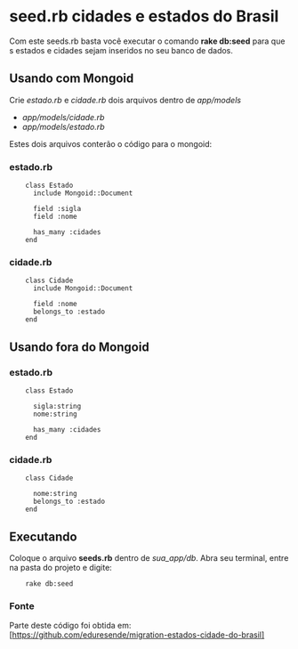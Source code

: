 seed.rb cidades e estados do Brasil
===================================

Com este seeds.rb basta você executar o comando **rake db:seed** para que s estados e cidades sejam inseridos no seu banco de dados.

Usando com Mongoid
------------------
Crie *estado.rb* e *cidade.rb* dois arquivos dentro de *app/models*

+ *app/models/cidade.rb*
+ *app/models/estado.rb*

Estes dois arquivos conterão o código para o mongoid:

### estado.rb
        class Estado
          include Mongoid::Document
  
          field :sigla
          field :nome
  
          has_many :cidades
        end

### cidade.rb
        class Cidade
          include Mongoid::Document

          field :nome
          belongs_to :estado
        end

Usando fora do Mongoid
-----------------------
### estado.rb
        class Estado
  
          sigla:string
          nome:string
  
          has_many :cidades
        end

### cidade.rb
        class Cidade

          nome:string
          belongs_to :estado
        end

Executando
----------
Coloque o arquivo **seeds.rb**  dentro de *sua_app/db*.
Abra seu terminal, entre na pasta do projeto e digite:

        rake db:seed

### Fonte
Parte deste código foi obtida em: [https://github.com/eduresende/migration-estados-cidade-do-brasil]

[https://github.com/eduresende/migration-estados-cidade-do-brasil]: https://github.com/eduresende/migration-estados-cidade-do-brasil]
